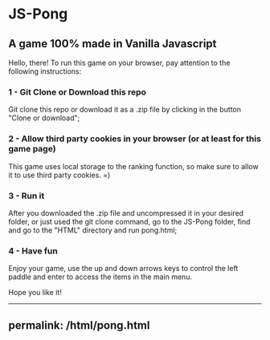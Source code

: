 # JS-Pong 
## A game 100% made in Vanilla Javascript

 Hello, there! To run this game on your browser, pay attention to the following instructions:

 ### 1 - Git Clone or Download this repo
 Git clone this repo or download it as a .zip file by clicking in the button "Clone or download";

 ### 2 - Allow third party cookies in your browser (or at least for this game page)
 This game uses local storage to the ranking function, so make sure to allow it to use third party cookies. =) 

 ### 3 - Run it
 After you downloaded the .zip file and uncompressed it in your desired folder, or just used the git clone command, go to the JS-Pong folder, find and go to the "HTML" directory and run pong.html;

 ### 4 - Have fun
 Enjoy your game, use the up and down arrows keys to control the left paddle and enter to access the items in the main menu.

 Hope you like it! 
 
 ---
permalink: /html/pong.html
---
